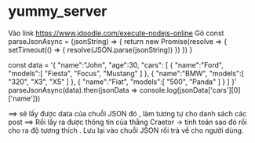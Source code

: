# yummy_server
Vào link https://www.jdoodle.com/execute-nodejs-online
Gõ 
const parseJsonAsync = (jsonString) => {
  return new Promise(resolve => {
    setTimeout(() => {
      resolve(JSON.parse(jsonString))
    })
  })
}

const data = '{ "name":"John", "age":30, "cars": [  { "name":"Ford", "models":[ "Fiesta", "Focus", "Mustang" ] }, { "name":"BMW", "models":[ "320", "X3", "X5" ] },  { "name":"Fiat", "models":[ "500", "Panda" ] }  ] }'
parseJsonAsync(data).then(jsonData => console.log(jsonData['cars'][0]['name']))

==> sẽ lấy được data của chuỗi JSON đó , làm tương tự cho danh sách các post
==> Rồi lấy ra được thông tin của thằng Craetor -> tính toán sao đó rồi cho ra độ tương thích . Lưu lại vào chuỗi JSON rồi trả về cho người dùng.
